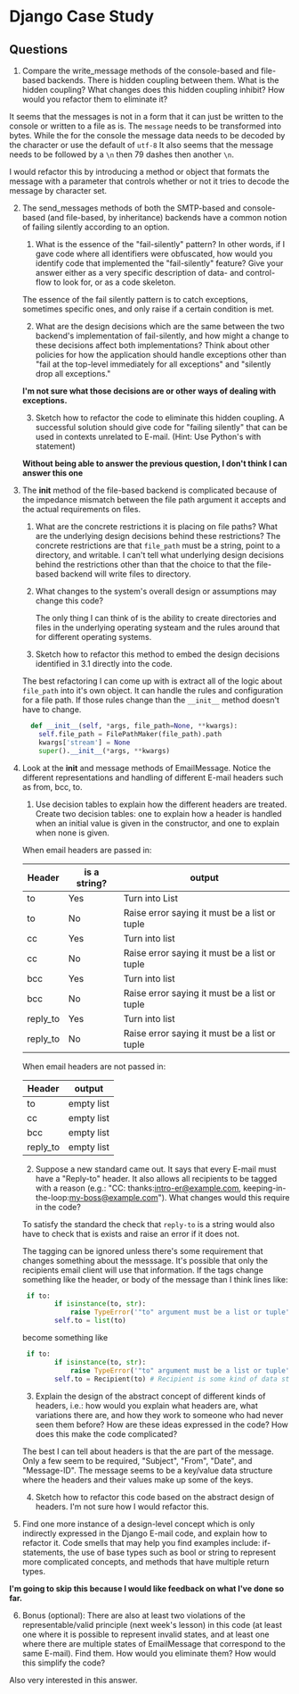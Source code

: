 # Django Case Study

## Questions

1. Compare the write_message methods of the console-based and file-based backends.
There is hidden coupling between them. What is the hidden coupling? What changes does this hidden coupling inhibit?
How would you refactor them to eliminate it?

It seems that the messages is not in a form that it can just be written to the console or written to a file as is. The `message` needs to be transformed into bytes. While the for the console the message data needs to be decoded by the character or use the default of `utf-8` It also seems that the message needs to be followed by a `\n` then 79 dashes then another `\n`.

I would refactor this by introducing a method or object that formats the message with a parameter that controls whether or not it tries to decode the message by character set.



2. The send_messages methods of both the SMTP-based and console-based (and file-based, by inheritance) backends have a common notion of failing silently according to an option.
    1. What is the essence of the "fail-silently" pattern? In other words, if I gave code where all identifiers were obfuscated, how would you identify code that implemented the "fail-silently" feature? Give your answer either as a very specific description of data- and control-flow to look for, or as a code skeleton.

   The essence of the fail silently pattern is to catch exceptions, sometimes specific ones, and only raise if a certain condition is met.


    2. What are the design decisions which are the same between the two backend's implementation of fail-silently, and how might a change to these decisions affect both implementations? Think about other policies for how the application should handle exceptions other than "fail at the top-level immediately for all exceptions" and "silently drop all exceptions."

    **I'm not sure what those decisions are or other ways of dealing with exceptions.**


    3. Sketch how to refactor the code to eliminate this hidden coupling. A successful solution should give code for "failing silently" that can be used in contexts unrelated to E-mail. (Hint: Use Python's with statement)

    **Without being able to answer the previous question, I don't think I can answer this one**


3. The __init__ method of the file-based backend is complicated because of the impedance mismatch between the file path argument it accepts and the actual requirements on files.
   1. What are the concrete restrictions it is placing on file paths? What are the underlying design decisions behind these restrictions?
   The concrete restrictions are that `file_path` must be a string, point to a directory, and writable. I can't tell what underlying design decisions behind the restrictions other than that the choice to that the file-based backend will write files to directory.


   2. What changes to the system's overall design or assumptions may change this code?

      The only thing I can think of is the ability to create directories and files in the underlying operating systeam and the rules around that for different operating systems.

   3. Sketch how to refactor this method to embed the design decisions identified in 3.1 directly into the code.

    The best refactoring I can come up with is extract all of the logic about `file_path` into it's own object. It can handle the rules and configuration for a file path. If those rules change than the `__init__` method doesn't have to change.

    ```python
      def __init__(self, *args, file_path=None, **kwargs):
        self.file_path = FilePathMaker(file_path).path
        kwargs['stream'] = None
        super().__init__(*args, **kwargs)
    ```

4. Look at the __init__ and message methods of EmailMessage. Notice the different representations and handling of different E-mail headers such as from, bcc, to.
   1. Use decision tables to explain how the different headers are treated. Create two decision tables: one to explain how a header is handled when an initial value is given in the constructor, and one to explain when none is given.

    When email headers are passed in:

    | Header   | is a string? | output                                        |
    |----------|--------------|-----------------------------------------------|
    | to       | Yes          | Turn into List                                |
    | to       | No           | Raise error saying it must be a list or tuple |
    | cc       | Yes          | Turn into list                                |
    | cc       | No           | Raise error saying it must be a list or tuple |
    | bcc      | Yes          | Turn into list                                |
    | bcc      | No           | Raise error saying it must be a list or tuple |
    | reply_to | Yes          | Turn into list                                |
    | reply_to | No           | Raise error saying it must be a list or tuple |

    When email headers are not passed in:

    | Header   | output     |
    |----------|------------|
    | to       | empty list |
    | cc       | empty list |
    | bcc      | empty list |
    | reply_to | empty list |


   2. Suppose a new standard came out. It says that every E-mail must have a "Reply-to" header. It also allows all recipients to be tagged with a reason (e.g.: "CC: thanks:intro-er@example.com, keeping-in-the-loop:my-boss@example.com"). What changes would this require in the code?

    To satisfy the standard the check that `reply-to` is a string would also have to check that is exists and raise an error if it does not.

    The tagging can be ignored unless there's some requirement that changes something about the messsage. It's possible that only the recipients email client will use that information. If the tags change something like the header, or body of the message than I think lines like:

    ```python
     if to:
            if isinstance(to, str):
                raise TypeError('"to" argument must be a list or tuple')
            self.to = list(to)
    ```

    become something like

    ```python
     if to:
            if isinstance(to, str):
                raise TypeError('"to" argument must be a list or tuple')
            self.to = Recipient(to) # Recipient is some kind of data structure that deals with tags and whatever other kind of operations may need to be done with Recipients
    ```

   3. Explain the design of the abstract concept of different kinds of headers, i.e.: how would you explain what headers are, what variations there are, and how they work to someone who had never seen them before? How are these ideas expressed in the code? How does this make the code complicated?

   The best I can tell about headers is that the are part of the message. Only a few seem to be required, "Subject", "From", "Date", and "Message-ID". The message seems to be a key/value data structure where the headers and their values make up some of the keys.


   4. Sketch how to refactor this code based on the abstract design of headers.
      I'm not sure how I would refactor this.


5. Find one more instance of a design-level concept which is only indirectly expressed in the Django E-mail code, and explain how to refactor it. Code smells that may help you find examples include: if-statements, the use of base types such as bool or string to represent more complicated concepts, and methods that have multiple return types.

 **I'm going to skip this because I would like feedback on what I've done so far.**


6. Bonus (optional): There are also at least two violations of the representable/valid principle (next week's lesson) in this code (at least one where it is possible to represent invalid states, and at least one where there are multiple states of EmailMessage that correspond to the same E-mail). Find them. How would you eliminate them? How would this simplify the code?

Also very interested in this answer.